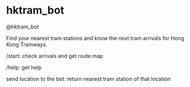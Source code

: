 # hktram_bot
@hktram_bot

Find your nearest tram stations and know the next tram arrivals for Hong Kong Tramways.

/start: check arrivals and get route map

/help: get help

send location to the bot: return nearest tram station of that location
